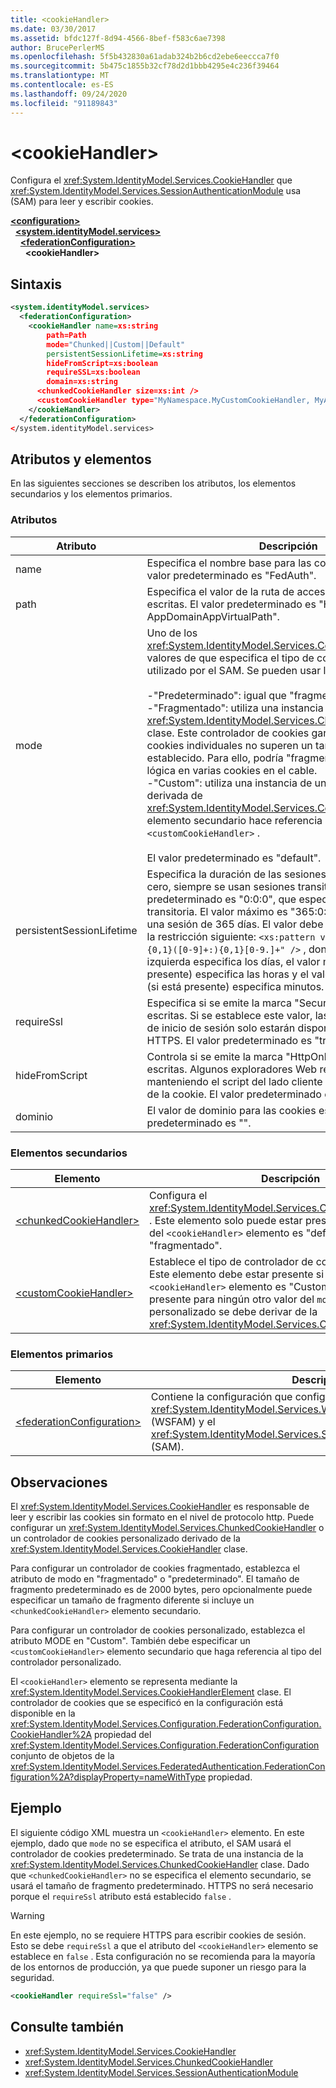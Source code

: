 ```yaml
---
title: <cookieHandler>
ms.date: 03/30/2017
ms.assetid: bfdc127f-8d94-4566-8bef-f583c6ae7398
author: BrucePerlerMS
ms.openlocfilehash: 5f5b432830a61adab324b2b6cd2ebe6eeccca7f0
ms.sourcegitcommit: 5b475c1855b32cf78d2d1bbb4295e4c236f39464
ms.translationtype: MT
ms.contentlocale: es-ES
ms.lasthandoff: 09/24/2020
ms.locfileid: "91189843"
---
```

# \<cookieHandler>

Configura el <xref:System.IdentityModel.Services.CookieHandler> que <xref:System.IdentityModel.Services.SessionAuthenticationModule> usa (SAM) para leer y escribir cookies.  
  
[**\<configuration>**](../configuration-element.md)\
&nbsp;&nbsp;[**\<system.identityModel.services>**](system-identitymodel-services.md)\
&nbsp;&nbsp;&nbsp;&nbsp;[**\<federationConfiguration>**](federationconfiguration.md)\
&nbsp;&nbsp;&nbsp;&nbsp;&nbsp;&nbsp;**\<cookieHandler>**  
  
## <a name="syntax"></a>Sintaxis  
  
```xml  
<system.identityModel.services>  
  <federationConfiguration>  
    <cookieHandler name=xs:string  
        path=Path  
        mode="Chunked||Custom||Default"  
        persistentSessionLifetime=xs:string  
        hideFromScript=xs:boolean  
        requireSSL=xs:boolean  
        domain=xs:string  
      <chunkedCookieHandler size=xs:int />  
      <customCookieHandler type="MyNamespace.MyCustomCookieHandler, MyAssembly" />  
    </cookieHandler>  
  </federationConfiguration>  
</system.identityModel.services>  
```  
  
## <a name="attributes-and-elements"></a>Atributos y elementos  

 En las siguientes secciones se describen los atributos, los elementos secundarios y los elementos primarios.  
  
### <a name="attributes"></a>Atributos  
  
|Atributo|Descripción|  
|---------------|-----------------|  
|name|Especifica el nombre base para las cookies escritas. El valor predeterminado es "FedAuth".|  
|path|Especifica el valor de la ruta de acceso de las cookies escritas. El valor predeterminado es "HttpRuntime. AppDomainAppVirtualPath".|  
|mode|Uno de los <xref:System.IdentityModel.Services.CookieHandlerMode> valores de que especifica el tipo de controlador de cookies utilizado por el SAM. Se pueden usar los valores siguientes:<br /><br /> -"Predeterminado": igual que "fragmentada".<br />-"Fragmentado": utiliza una instancia de la <xref:System.IdentityModel.Services.ChunkedCookieHandler> clase. Este controlador de cookies garantiza que las cookies individuales no superen un tamaño máximo establecido. Para ello, podría "fragmentar" una cookie lógica en varias cookies en el cable.<br />-"Custom": utiliza una instancia de una clase personalizada derivada de <xref:System.IdentityModel.Services.CookieHandler> . El elemento secundario hace referencia a la clase derivada `<customCookieHandler>` .<br /><br /> El valor predeterminado es "default".|  
|persistentSessionLifetime|Especifica la duración de las sesiones persistentes. Si es cero, siempre se usan sesiones transitorias. El valor predeterminado es "0:0:0", que especifica una sesión transitoria. El valor máximo es "365:0:0", que especifica una sesión de 365 días. El valor debe especificarse según la restricción siguiente: `<xs:pattern value="([0-9.]+:){0,1}([0-9]+:){0,1}[0-9.]+" />` , donde el valor más a la izquierda especifica los días, el valor medio (si está presente) especifica las horas y el valor más a la derecha (si está presente) especifica minutos.|  
|requireSsl|Especifica si se emite la marca "Secure" para las cookies escritas. Si se establece este valor, las cookies de la sesión de inicio de sesión solo estarán disponibles a través de HTTPS. El valor predeterminado es "true".|  
|hideFromScript|Controla si se emite la marca "HttpOnly" para las cookies escritas. Algunos exploradores Web respetan esta marca manteniendo el script del lado cliente en el acceso al valor de la cookie. El valor predeterminado es "true".|  
|dominio|El valor de dominio para las cookies escritas. El valor predeterminado es "".|  
  
### <a name="child-elements"></a>Elementos secundarios  
  
|Elemento|Descripción|  
|-------------|-----------------|  
|[\<chunkedCookieHandler>](chunkedcookiehandler.md)|Configura el <xref:System.IdentityModel.Services.ChunkedCookieHandler> . Este elemento solo puede estar presente si el `mode` atributo del `<cookieHandler>` elemento es "default" o "fragmentado".|  
|[\<customCookieHandler>](customcookiehandler.md)|Establece el tipo de controlador de cookies personalizado. Este elemento debe estar presente si el `mode` atributo del `<cookieHandler>` elemento es "Custom". No puede estar presente para ningún otro valor del `mode` atributo. El tipo personalizado se debe derivar de la <xref:System.IdentityModel.Services.CookieHandler> clase.|  
  
### <a name="parent-elements"></a>Elementos primarios  
  
|Elemento|Descripción|  
|-------------|-----------------|  
|[\<federationConfiguration>](federationconfiguration.md)|Contiene la configuración que configura el <xref:System.IdentityModel.Services.WSFederationAuthenticationModule> (WSFAM) y el <xref:System.IdentityModel.Services.SessionAuthenticationModule> (SAM).|  
  
## <a name="remarks"></a>Observaciones  

 El <xref:System.IdentityModel.Services.CookieHandler> es responsable de leer y escribir las cookies sin formato en el nivel de protocolo http. Puede configurar un <xref:System.IdentityModel.Services.ChunkedCookieHandler> o un controlador de cookies personalizado derivado de la <xref:System.IdentityModel.Services.CookieHandler> clase.  
  
 Para configurar un controlador de cookies fragmentado, establezca el atributo de modo en "fragmentado" o "predeterminado". El tamaño de fragmento predeterminado es de 2000 bytes, pero opcionalmente puede especificar un tamaño de fragmento diferente si incluye un `<chunkedCookieHandler>` elemento secundario.  
  
 Para configurar un controlador de cookies personalizado, establezca el atributo MODE en "Custom". También debe especificar un `<customCookieHandler>` elemento secundario que haga referencia al tipo del controlador personalizado.  
  
 El `<cookieHandler>` elemento se representa mediante la <xref:System.IdentityModel.Services.CookieHandlerElement> clase. El controlador de cookies que se especificó en la configuración está disponible en la <xref:System.IdentityModel.Services.Configuration.FederationConfiguration.CookieHandler%2A> propiedad del <xref:System.IdentityModel.Services.Configuration.FederationConfiguration> conjunto de objetos de la <xref:System.IdentityModel.Services.FederatedAuthentication.FederationConfiguration%2A?displayProperty=nameWithType> propiedad.  
  
## <a name="example"></a>Ejemplo  

 El siguiente código XML muestra un `<cookieHandler>` elemento. En este ejemplo, dado que `mode` no se especifica el atributo, el SAM usará el controlador de cookies predeterminado. Se trata de una instancia de la <xref:System.IdentityModel.Services.ChunkedCookieHandler> clase. Dado que `<chunkedCookieHandler>` no se especifica el elemento secundario, se usará el tamaño de fragmento predeterminado. HTTPS no será necesario porque el `requireSsl` atributo está establecido `false` .  
  
> [!WARNING]
> En este ejemplo, no se requiere HTTPS para escribir cookies de sesión. Esto se debe `requireSsl` a que el atributo del `<cookieHandler>` elemento se establece en `false` . Esta configuración no se recomienda para la mayoría de los entornos de producción, ya que puede suponer un riesgo para la seguridad.  
  
```xml  
<cookieHandler requireSsl="false" />  
```  
  
## <a name="see-also"></a>Consulte también

- <xref:System.IdentityModel.Services.CookieHandler>
- <xref:System.IdentityModel.Services.ChunkedCookieHandler>
- <xref:System.IdentityModel.Services.SessionAuthenticationModule>
